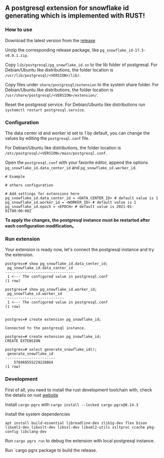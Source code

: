 ## A postgresql extension for snowflake id generating which is implemented with RUST!

### How to use
Download the latest version from the [release](https://github.com/k9982874/pg_snowflake_id/releases/)

Unzip the corresponding release package, like `pg_snowflake_id-17.5-v0.0.1.zip`.

Copy `lib/postgresql/pg_snowflake_id.so` to the lib folder of postgresql. For Debian/Ubuntu like distributions, the folder location is `/usr/lib/postgresql/<VERSION>/lib/`.

Copy files under `share/postgresql/extension` to the system share folder. For Debian/Ubuntu like distributions, the folder location is `/usr/share/postgresql/<VERSION>/extension/`.

Reset the postgresql service. For Debian/Ubuntu like distributions run `systemctl restart postgresql.service`.

### Configuration
The data center id and worker id set to 1 by default, you can change the values by editing the `postgresql.conf` file.

For Debian/Ubuntu like distributions, the folder location is `/etc/postgresql/<VERSION>/main/postgresql.conf`.

Open the `postgresql.conf` with your favorite editor, append the options `pg_snowflake_id.data_center_id` and `pg_snowflake_id.worker_id`.
```
# Example

# others configuration

# Add settings for extensions here
pg_snowflake_id.data_center_id = <DATA_CENTER_ID> # default value is 1
pg_snowflake_id.worker_id = <WORKER_ID> # default value is 1
pg_snowflake_id.epoch = <EPOCH> # default value is 2021-01-01T00:00:00Z
```

**To apply the changes, the postgresql instance must be restarted after each configuration modification。**

### Run extension
Your extension is ready now, let's connect the postgresql instance and try the extension.
```
postgres=# show pg_snowflake_id.data_center_id;
 pg_snowflake_id.data_center_id
--------------------------------
 1 <--- The configured value in postgresql.conf
(1 row)

postgres=# show pg_snowflake_id.worker_id;
 pg_snowflake_id.worker_id
---------------------------
 1 <--- The configured value in postgresql.conf
(1 row)


postgres=# create extension pg_snowflake_id;

Connected to the postgresql instance.

postgres=# create extension pg_snowflake_id;
CREATE EXTENSION

postgres=# select generate_snowflake_id();
 generate_snowflake_id
-----------------------
    576968555229220864
(1 row)
```

### Development
First of all, you need to install the rust development toolchain with, check the details on rust [website](https://www.rust-lang.org/tools/install)

Install `cargo-pgrx` with `cargo install --locked cargo-pgrx@0.14.3`

Install the system dependencies
```
apt install build-essential libreadline-dev zlib1g-dev flex bison libxml2-dev libxslt-dev libssl-dev libxml2-utils xsltproc ccache pkg-config libclang-dev
```

Run `cargo pgrx run` to debug the extension with local postgresql instance.

Run `cargo pgrx package to build the release.

